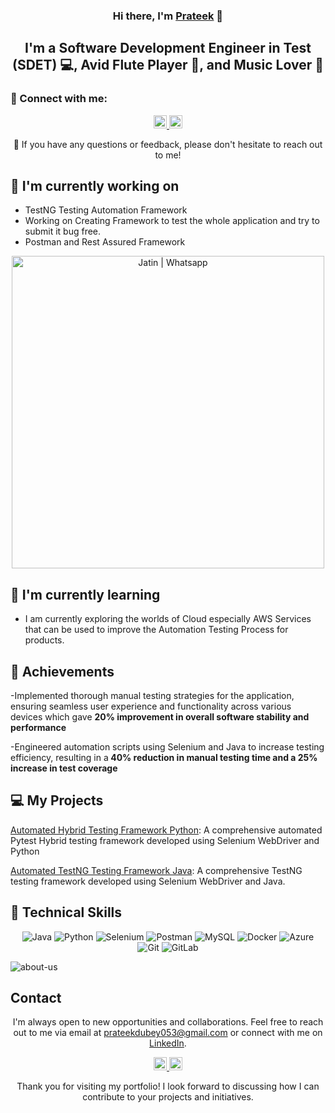 <p align="center">
  <a href="https://www.linkedin.com/in/prateek-dubey-1292931a3/" target="_blank" rel="noreferrer">
  </a>
</p>

<h3 align="center">Hi there, I'm <a href="https://www.linkedin.com/in/prateek-dubey-1292931a3/" target="_blank" rel="noreferrer">Prateek</a> 👋</h3>

<h2 align="center">I'm a Software Development Engineer in Test (SDET) 💻, Avid Flute Player 📸, and Music Lover 🌱</h2>

### 🤝 Connect with me:

<p align="center">
  <a href="https://www.linkedin.com/in/prateek-dubey-1292931a3/">
    <img src="https://raw.githubusercontent.com/jatin99/jatin99.github.io/main/images/linkedin.svg" alt="Prateek Dubey | LinkedIn" width="21px"/>
  </a>
  <a href="https://www.instagram.com/prateek_dubey_akki/">
    <img src="https://raw.githubusercontent.com/jatin99/jatin99.github.io/main/images/instagram.svg" alt="Prateek Dubey | Instagram" width="21px"/>
  </a>
  </p>
  

<p align="center">💬 If you have any questions or feedback, please don't hesitate to reach out to me!</p>

## 🔭 I'm currently working on

- TestNG Testing Automation Framework
- Working on Creating Framework to test the whole application and try to submit it bug free.
- Postman and Rest Assured Framework
<p align="center">    
<img src="https://raw.githubusercontent.com/jatin99/jatin99.github.io/main/images/postmanproject.jpg" alt="Jatin | Whatsapp" width="500px"/> </p>

## 🌱 I'm currently learning

- I am currently exploring the worlds of Cloud especially AWS Services that can be used to improve the Automation Testing Process for products. 


## 🥇 Achievements

-Implemented thorough manual testing strategies for the application, ensuring
seamless user experience and functionality across various devices which gave
<b>20% improvement in overall software stability and performance</b>

-Engineered automation scripts using Selenium and Java to increase testing
efficiency, resulting in a<b> 40% reduction in manual testing time and a 25% increase
in test coverage</b>


## 💻 My Projects 


[Automated Hybrid Testing Framework Python](https://github.com/Prateek053/ecommerceapp): A comprehensive automated Pytest Hybrid testing framework developed using Selenium WebDriver and Python

[Automated TestNG Testing Framework Java](https://github.com/Prateek053/OrangeHRM): A comprehensive TestNG testing framework developed using Selenium WebDriver and Java.


## 💼 Technical Skills

<p align="center">
  <img src="https://img.shields.io/badge/Java-007396?style=for-the-badge&logo=java&logoColor=white" alt="Java">
  <img src="https://img.shields.io/badge/Python-3776AB?style=for-the-badge&logo=python&logoColor=white" alt="Python">
<!--   <img src="https://img.shields.io/badge/JavaScript-F7DF1E?style=for-the-badge&logo=javascript&logoColor=black" alt="JavaScript"> -->
  <img src="https://img.shields.io/badge/Selenium-43B02A?style=for-the-badge&logo=selenium&logoColor=white" alt="Selenium">
  <img src="https://img.shields.io/badge/Postman-FF6C37?style=for-the-badge&logo=postman&logoColor=white" alt="Postman">
  <img src="https://img.shields.io/badge/MySQL-4479A1?style=for-the-badge&logo=mysql&logoColor=white" alt="MySQL">
<!--   <img src="https://img.shields.io/badge/JMeter-D22128?style=for-the-badge&logo=apache%20jmeter&logoColor=white" alt="JMeter"> -->
  <img src="https://img.shields.io/badge/Docker-2496ED?style=for-the-badge&logo=docker&logoColor=white" alt="Docker">
<!--   <img src="https://img.shields.io/badge/AWS-232F3E?style=for-the-badge&logo=amazon-aws&logoColor=white" alt="AWS"> -->
  <img src="https://img.shields.io/badge/Azure-0089D6?style=for-the-badge&logo=microsoft-azure&logoColor=white" alt="Azure">
  <img src="https://img.shields.io/badge/Git-F05032?style=for-the-badge&logo=git&logoColor=white" alt="Git">
  <img src="https://img.shields.io/badge/GitLab-FCA121?style=for-the-badge&logo=gitlab&logoColor=white" alt="GitLab">
</p>

![about-us](https://github.com/Prateek053/prateek053/assets/169148312/fed6c235-0dd5-420a-b98a-03903ed5c049)


## Contact

<p align="center">I'm always open to new opportunities and collaborations. Feel free to reach out to me via email at <a href="mailto:prateekdubey053@gmail.com">prateekdubey053@gmail.com</a> or connect with me on <a href="https://www.linkedin.com/in/prateek-dubey-1292931a3/">LinkedIn</a>.</p>

<p align="center">
  <a href="https://www.linkedin.com/in/prateek-dubey-1292931a3/">
    <img src="https://raw.githubusercontent.com/jatin99/jatin99.github.io/main/images/linkedin.svg" alt="Jatin Shharma | LinkedIn" width="21px"/>
  </a>
  <a href="https://www.instagram.com/prateek_dubey_akki/">
    <img src="https://raw.githubusercontent.com/jatin99/jatin99.github.io/main/images/instagram.svg" alt="Jatin | Instagram" width="21px"/>
  </a>
  
</p>
  

<p align="center">Thank you for visiting my portfolio! I look forward to discussing how I can contribute to your projects and initiatives.</p>

